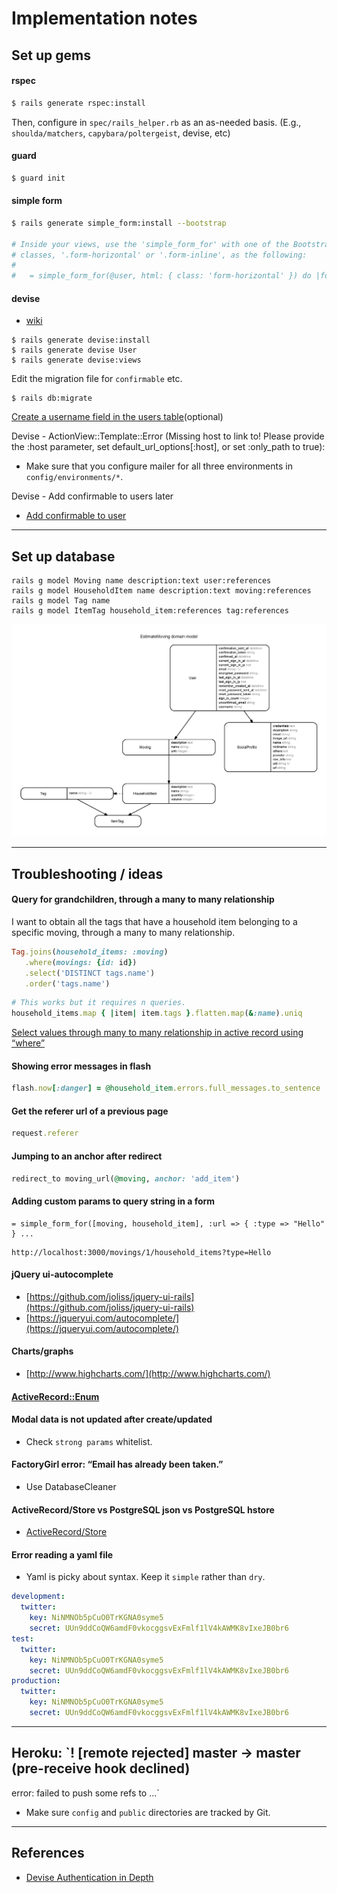 # Implementation notes

## Set up gems

#### rspec

```bash
$ rails generate rspec:install
```

Then, configure in `spec/rails_helper.rb` as an as-needed basis. (E.g., `shoulda/matchers`, `capybara/poltergeist`, devise, etc)

#### guard

```bash
$ guard init
```

#### simple form

```bash
$ rails generate simple_form:install --bootstrap

# Inside your views, use the 'simple_form_for' with one of the Bootstrap form
# classes, '.form-horizontal' or '.form-inline', as the following:
#
#   = simple_form_for(@user, html: { class: 'form-horizontal' }) do |form|
```

#### devise

- [wiki](http://devise.plataformatec.com.br/#the-devise-wiki)

```
$ rails generate devise:install
$ rails generate devise User
$ rails generate devise:views
```

Edit the migration file for `confirmable` etc.

```
$ rails db:migrate
```

[Create a username field in the users table](https://github.com/plataformatec/devise/wiki/How-To:-Allow-users-to-sign-in-using-their-username-or-email-address#create-a-username-field-in-the-users-table)(optional)


Devise - ActionView::Template::Error (Missing host to link to! Please provide the :host parameter, set default_url_options[:host], or set :only_path to true):

- Make sure that you configure mailer for all three environments in `config/environments/*`.


Devise - Add confirmable to users later

- [Add confirmable to user](https://github.com/plataformatec/devise/wiki/How-To:-Add-:confirmable-to-Users)

---

## Set up database

```
rails g model Moving name description:text user:references
rails g model HouseholdItem name description:text moving:references
rails g model Tag name
rails g model ItemTag household_item:references tag:references
```

![](erd.jpg)

---

## Troubleshooting / ideas

#### Query for grandchildren, through a many to many relationship

I want to obtain all the tags that have a household item belonging to a specific moving, through a many to many relationship.

```rb
Tag.joins(household_items: :moving)
   .where(movings: {id: id})
   .select('DISTINCT tags.name')
   .order('tags.name')
```

```rb
# This works but it requires n queries.
household_items.map { |item| item.tags }.flatten.map(&:name).uniq
```

[Select values through many to many relationship in active record using “where”](http://stackoverflow.com/a/21563632/3837223)

#### Showing error messages in flash

```rb
flash.now[:danger] = @household_item.errors.full_messages.to_sentence
```

#### Get the referer url of a previous page

```rb
request.referer
```

#### Jumping to an anchor after redirect

```rb
redirect_to moving_url(@moving, anchor: 'add_item')
```

#### Adding custom params to query string in a form


```slim
= simple_form_for([moving, household_item], :url => { :type => "Hello" } ...
```

```
http://localhost:3000/movings/1/household_items?type=Hello
```

#### jQuery ui-autocomplete

- [https://github.com/joliss/jquery-ui-rails](https://github.com/joliss/jquery-ui-rails)
- [https://jqueryui.com/autocomplete/](https://jqueryui.com/autocomplete/)

#### Charts/graphs

- [http://www.highcharts.com/](http://www.highcharts.com/)

####   [ActiveRecord::Enum](http://edgeapi.rubyonrails.org/classes/ActiveRecord/Enum.html)

#### Modal data is not updated after create/updated
- Check `strong params` whitelist.


#### FactoryGirl error: “Email has already been taken.”

- Use DatabaseCleaner


#### ActiveRecord/Store vs PostgreSQL json vs PostgreSQL hstore
- [ActiveRecord/Store](http://api.rubyonrails.org/classes/ActiveRecord/Store.html)

#### Error reading a yaml file
- Yaml is picky about syntax. Keep it `simple` rather than `dry`.

```yml
development:
  twitter:
    key: NiNMNOb5pCuO0TrKGNA0syme5
    secret: UUn9ddCoQW6amdF0vkocggsvExFmlf1lV4kAWMK8vIxeJB0br6
test:
  twitter:
    key: NiNMNOb5pCuO0TrKGNA0syme5
    secret: UUn9ddCoQW6amdF0vkocggsvExFmlf1lV4kAWMK8vIxeJB0br6
production:
  twitter:
    key: NiNMNOb5pCuO0TrKGNA0syme5
    secret: UUn9ddCoQW6amdF0vkocggsvExFmlf1lV4kAWMK8vIxeJB0br6
```


---

##  Heroku: `! [remote rejected] master -> master (pre-receive hook declined)
error: failed to push some refs to ...`

- Make sure `config` and `public` directories are tracked by Git.

---

## References

- [Devise Authentication in Depth](https://www.sitepoint.com/devise-authentication-in-depth/)
